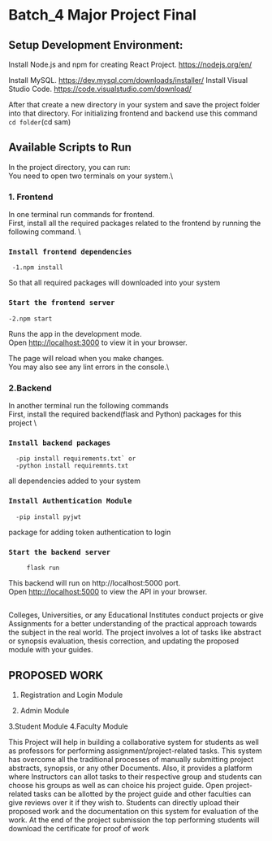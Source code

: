# Batch_4 Major Project Final

## Setup Development Environment:
Install Node.js and npm for creating React Project.
     https://nodejs.org/en/

Install MySQL.
      https://dev.mysql.com/downloads/installer/
Install Visual Studio Code.
       https://code.visualstudio.com/download/

After that create a new directory in your system and save the project folder into that directory. For initializing frontend and backend use this command `cd folder`(cd sam) 

## Available Scripts to Run

In the project directory, you can run:\
You need to open two terminals on your system.\
### 1. Frontend
In one terminal run commands for frontend.\
First, install all the required packages related to the frontend by running the following command. \

### `Install frontend dependencies`
     -1.npm install 
So that all required packages will downloaded into your system
### `Start the frontend server`
    -2.npm start

Runs the app in the development mode.\
Open [http://localhost:3000](http://localhost:3000) to view it in your browser.

The page will reload when you make changes.\
You may also see any lint errors in the console.\



### 2.Backend
In another terminal run the following commands \
First, install the required backend(flask and Python) packages for this project \

### `Install backend packages`
      -pip install requirements.txt` or 
      -python install requiremnts.txt
all dependencies added to your system
### `Install Authentication Module`
      -pip install pyjwt
package for adding token authentication to login

### `Start the backend server`
         flask run
This backend will run on http://localhost:5000 port.\
Open [http://localhost:5000](http://localhost:5000) to view the API in your browser.


##

Colleges, Universities, or any Educational Institutes conduct projects or give Assignments for a better understanding of the practical approach towards the subject in the real world. The project involves a lot of tasks like abstract or synopsis evaluation, thesis correction, and updating the proposed module with your guides.



## PROPOSED WORK


1. Registration and Login Module

2. Admin Module
   
3.Student Module
4.Faculty Module

This Project will help in building a collaborative system for students as well as professors for performing assignment/project-related tasks. This system has overcome all the traditional processes of manually submitting project abstracts, synopsis, or any other Documents. Also, it provides a platform where Instructors can allot tasks to their respective group and students can choose his groups as well as can choice his project guide. Open project-related tasks can be allotted by the project guide and other faculties can give reviews over it if they wish to. Students can directly upload their proposed work and the documentation on this system for evaluation of the work. At the end of the project submission the top performing students will download the certificate for proof of work
